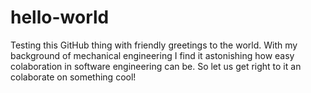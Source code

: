 # hello-world
Testing this GitHub thing with friendly greetings to the world.
With my background of mechanical engineering I find it astonishing how easy colaboration in software engineering can be. So let us get right to it an colaborate on something cool!
